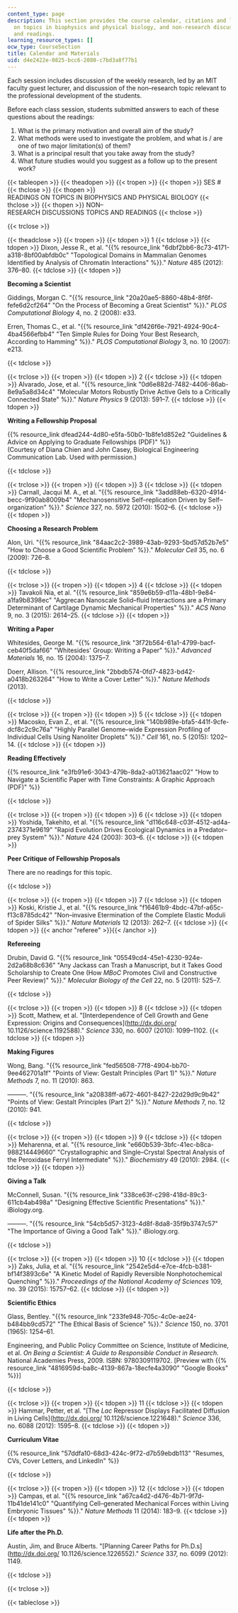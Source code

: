 ```yaml
---
content_type: page
description: This section provides the course calendar, citations and links to readings
  on topics in biophysics and physical biology, and non-research discussion topics
  and readings.
learning_resource_types: []
ocw_type: CourseSection
title: Calendar and Materials
uid: d4e2422e-0825-bcc6-2080-c7bd3a8f77b1
---
```


Each session includes discussion of the weekly research, led by an MIT faculty guest lecturer, and discussion of the non–research topic relevant to the professional development of the students.

Before each class session, students submitted answers to each of these questions about the readings:

1.  What is the primary motivation and overall aim of the study?
2.  What methods were used to investigate the problem, and what is / are one of two major limitation(s) of them?
3.  What is a principal result that you take away from the study?
4.  What future studies would you suggest as a follow up to the present work?

{{< tableopen >}}
{{< theadopen >}}
{{< tropen >}}
{{< thopen >}}
SES #
{{< thclose >}}
{{< thopen >}}
READINGS ON TOPICS IN BIOPHYSICS AND PHYSICAL BIOLOGY
{{< thclose >}}
{{< thopen >}}
NON–RESEARCH DISCUSSIONS TOPICS AND READINGS
{{< thclose >}}

{{< trclose >}}

{{< theadclose >}}
{{< tropen >}}
{{< tdopen >}}
1
{{< tdclose >}}
{{< tdopen >}}
Dixon, Jesse R., et al. "{{% resource_link "6dbf2bb6-8c73-4171-a318-8bf00abfdb0c" "Topological Domains in Mammalian Genomes Identified by Analysis of Chromatin Interactions" %}}." _Nature_ 485 (2012): 376–80.
{{< tdclose >}}
{{< tdopen >}}


**Becoming a Scientist**

Giddings, Morgan C. "{{% resource_link "20a20ae5-8860-48b4-8f6f-fefe6d2cf264" "On the Process of Becoming a Great Scientist" %}}." _PLOS Computational Biology_ 4, no. 2 (2008): e33.

Erren, Thomas C., et al. "{{% resource_link "df426f6e-7921-4924-90c4-4ba4566efbb4" "Ten Simple Rules for Doing Your Best Research, According to Hamming" %}}." _PLOS Computational Biology_ 3, no. 10 (2007): e213.


{{< tdclose >}}

{{< trclose >}}
{{< tropen >}}
{{< tdopen >}}
2
{{< tdclose >}}
{{< tdopen >}}
Alvarado, Jose, et al. "{{% resource_link "0d6e882d-7482-4406-86ab-8e9a5a8d34c4" "Molecular Motors Robustly Drive Active Gels to a Critically Connected State" %}}." _Nature Physics_ 9 (2013): 591–7.
{{< tdclose >}}
{{< tdopen >}}


**Writing a Fellowship Proposal**

{{% resource_link dfead244-4d80-e5fa-50b0-1b8fe1d852e2 "Guidelines & Advice on Applying to Graduate Fellowships (PDF)" %}}  
(Courtesy of Diana Chien and John Casey, Biological Engineering Communication Lab. Used with permission.)


{{< tdclose >}}

{{< trclose >}}
{{< tropen >}}
{{< tdopen >}}
3
{{< tdclose >}}
{{< tdopen >}}
Carnall, Jacqui M. A., et al. "{{% resource_link "3add88eb-6320-4914-becc-9f90ab8009b4" "Mechanosensitive Self–replication Driven by Self–organization" %}}." _Science_ 327, no. 5972 (2010): 1502–6.
{{< tdclose >}}
{{< tdopen >}}


**Choosing a Research Problem**

Alon, Uri. "{{% resource_link "84aac2c2-3989-43ab-9293-5bd57d52b7e5" "How to Choose a Good Scientific Problem" %}}." _Molecular Cell_ 35, no. 6 (2009): 726–8.


{{< tdclose >}}

{{< trclose >}}
{{< tropen >}}
{{< tdopen >}}
4
{{< tdclose >}}
{{< tdopen >}}
Tavakoli Nia, et al. "{{% resource_link "859e6b59-d11a-48b1-9e84-a1fa9b8398ec" "Aggrecan Nanoscale Solid–fluid Interactions are a Primary Determinant of Cartilage Dynamic Mechanical Properties" %}}." _ACS Nano_ 9, no. 3 (2015): 2614–25.
{{< tdclose >}}
{{< tdopen >}}


**Writing a Paper**

Whitesides, George M. "{{% resource_link "3f72b564-61a1-4799-bacf-ceb40f5daf66" "Whitesides' Group: Writing a Paper" %}}." _Advanced Materials_ 16, no. 15 (2004): 1375–7.

Doerr, Allison. "{{% resource_link "2bbdb574-0fd7-4823-bd42-a0418b263264" "How to Write a Cover Letter" %}}." _Nature Methods_ (2013).


{{< tdclose >}}

{{< trclose >}}
{{< tropen >}}
{{< tdopen >}}
5
{{< tdclose >}}
{{< tdopen >}}
Macosko, Evan Z., et al. "{{% resource_link "140b989e-bfa5-441f-9cfe-dcf8c2c9c76a" "Highly Parallel Genome–wide Expression Profiling of Individual Cells Using Nanoliter Droplets" %}}." _Cell_ 161, no. 5 (2015): 1202–14.
{{< tdclose >}}
{{< tdopen >}}


**Reading Effectively**

{{% resource_link "e3fb91e6-3043-479b-8da2-a013621aac02" "How to Navigate a Scientific Paper with Time Constraints: A Graphic Approach (PDF)" %}}


{{< tdclose >}}

{{< trclose >}}
{{< tropen >}}
{{< tdopen >}}
6
{{< tdclose >}}
{{< tdopen >}}
Yoshida, Takehito, et al. "{{% resource_link "d116c648-c03f-4512-ad4a-2374371e9619" "Rapid Evolution Drives Ecological Dynamics in a Predator–prey System" %}}." _Nature_ 424 (2003): 303–6.
{{< tdclose >}}
{{< tdopen >}}


**Peer Critique of Fellowship Proposals**

There are no readings for this topic.


{{< tdclose >}}

{{< trclose >}}
{{< tropen >}}
{{< tdopen >}}
7
{{< tdclose >}}
{{< tdopen >}}
Koski, Kristie J., et al. "{{% resource_link "f16461b9-4bdc-47bf-a65c-f13c8785dc42" "Non–invasive Etermination of the Complete Elastic Moduli of Spider Silks" %}}." _Nature Materials_ 12 (2013): 262–7.
{{< tdclose >}}
{{< tdopen >}}
{{< anchor "referee" >}}{{< /anchor >}}

**Refereeing**

Drubin, David G. "{{% resource_link "05549cd4-45e1-4230-924e-2d2a68b8c636" "Any Jackass can Trash a Manuscript, but it Takes Good Scholarship to Create One (How _MBoC_ Promotes Civil and Constructive Peer Review)" %}}." _Molecular Biology of the Cell_ 22, no. 5 (2011): 525–7.


{{< tdclose >}}

{{< trclose >}}
{{< tropen >}}
{{< tdopen >}}
8
{{< tdclose >}}
{{< tdopen >}}
Scott, Mathew, et al. "[Interdependence of Cell Growth and Gene Expression: Origins and Consequences](http://dx.doi.org/ 10.1126/science.1192588)." _Science_ 330, no. 6007 (2010): 1099–1102.
{{< tdclose >}}
{{< tdopen >}}


**Making Figures**

Wong, Bang. "{{% resource_link "fed56508-77f8-4904-bb70-9ee462701a1f" "Points of View: Gestalt Principles (Part 1)" %}}." _Nature Methods_ 7, no. 11 (2010): 863.

———. "{{% resource_link "a20838ff-a672-4601-8427-22d29d9c9b42" "Points of View: Gestalt Principles (Part 2)" %}}." _Nature Methods_ 7, no. 12 (2010): 941.


{{< tdclose >}}

{{< trclose >}}
{{< tropen >}}
{{< tdopen >}}
9
{{< tdclose >}}
{{< tdopen >}}
Meharenna, et al. "{{% resource_link "e660b539-3bfc-41ec-b8ca-988214449660" "Crystallographic and Single–Crystal Spectral Analysis of the Peroxidase Ferryl Intermediate" %}}." _Biochemistry_ 49 (2010): 2984.
{{< tdclose >}}
{{< tdopen >}}


**Giving a Talk**

McConnell, Susan. "{{% resource_link "338ce63f-c298-418d-89c3-611cb4ab498a" "Designing Effective Scientific Presentations" %}}." iBiology.org.

———. "{{% resource_link "54cb5d57-3123-4d8f-8da8-35f9b3747c57" "The Importance of Giving a Good Talk" %}}." iBiology.org.


{{< tdclose >}}

{{< trclose >}}
{{< tropen >}}
{{< tdopen >}}
10
{{< tdclose >}}
{{< tdopen >}}
Zaks, Julia, et al. "{{% resource_link "2542e5d4-e7ce-4fcb-b381-bf14f3893c6e" "A Kinetic Model of Rapidly Reversible Nonphotochemical Quenching" %}}." _Proceedings of the National Academy of Sciences_ 109, no. 39 (2015): 15757–62.
{{< tdclose >}}
{{< tdopen >}}


**Scientific Ethics**

Glass, Bentley. "{{% resource_link "233fe948-705c-4c0e-ae24-b484bb9cd572" "The Ethical Basis of Science" %}}." _Science_ 150, no. 3701 (1965): 1254–61.

Engineering, and Public Policy Committee on Science, Institute of Medicine, et al. _On Being a Scientist: A Guide to Responsible Conduct in Research_. National Academies Press, 2009. ISBN: 9780309119702. \[Preview with {{% resource_link "4816959d-ba8c-4139-867a-18ecfe4a3090" "Google Books" %}}\]


{{< tdclose >}}

{{< trclose >}}
{{< tropen >}}
{{< tdopen >}}
11
{{< tdclose >}}
{{< tdopen >}}
Hammar, Petter, et al. "[The _Lac_ Repressor Displays Facilitated Diffusion in Living Cells](http://dx.doi.org/ 10.1126/science.1221648)." _Science_ 336, no. 6088 (2012): 1595–8.
{{< tdclose >}}
{{< tdopen >}}


**Curriculum Vitae**

{{% resource_link "57ddfa10-68d3-424c-9f72-d7b59ebdb113" "Resumes, CVs, Cover Letters, and LinkedIn" %}}


{{< tdclose >}}

{{< trclose >}}
{{< tropen >}}
{{< tdopen >}}
12
{{< tdclose >}}
{{< tdopen >}}
Campas, et al. "{{% resource_link "a67ca4d2-d476-4b71-9f7d-11b41de141c0" "Quantifying Cell–generated Mechanical Forces within Living Embryonic Tissues" %}}." _Nature Methods_ 11 (2014): 183–9.
{{< tdclose >}}
{{< tdopen >}}


**Life after the Ph.D.**

Austin, Jim, and Bruce Alberts. "[Planning Career Paths for Ph.D.s](http://dx.doi.org/ 10.1126/science.1226552)." _Science_ 337, no. 6099 (2012): 1149.


{{< tdclose >}}

{{< trclose >}}

{{< tableclose >}}